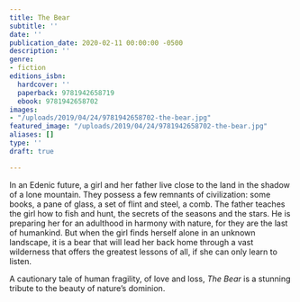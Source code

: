 ```yaml
---
title: The Bear
subtitle: ''
date: ''
publication_date: 2020-02-11 00:00:00 -0500
description: ''
genre:
- fiction
editions_isbn:
  hardcover: ''
  paperback: 9781942658719
  ebook: 9781942658702
images:
- "/uploads/2019/04/24/9781942658702-the-bear.jpg"
featured_image: "/uploads/2019/04/24/9781942658702-the-bear.jpg"
aliases: []
type: ''
draft: true

---
```

In an Edenic future, a girl and her father live close to the land in the shadow of a lone mountain. They possess a few remnants of civilization: some books, a pane of glass, a set of flint and steel, a comb. The father teaches the girl how to fish and hunt, the secrets of the seasons and the stars. He is preparing her for an adulthood in harmony with nature, for they are the last of humankind. But when the girl finds herself alone in an unknown landscape, it is a bear that will lead her back home through a vast wilderness that offers the greatest lessons of all, if she can only learn to listen.

A cautionary tale of human fragility, of love and loss, _The Bear_ is a stunning tribute to the beauty of nature’s dominion.